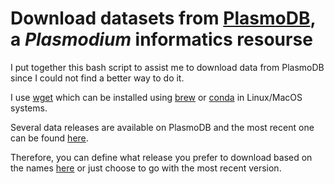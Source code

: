 # Download datasets from [PlasmoDB](https://plasmodb.org), a *Plasmodium* informatics resourse

I put together this bash script to assist me to download data from PlasmoDB
since I could not find a better way to do it.

I use [wget](https://www.gnu.org/software/wget/) which can be installed using [brew](https://formulae.brew.sh/formula/wget)
or [conda](https://anaconda.org/anaconda/wget) in Linux/MacOS systems.

Several data releases are available on PlasmoDB and the most recent one can be
found [here](https://plasmodb.org/plasmo/app/downloads/Current_Release/).

Therefore, you can define what release you prefer to download based on the
names [here](https://plasmodb.org/plasmo/app/downloads/) or just choose to
go with the most recent version.
